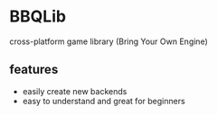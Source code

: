 # BBQLib
cross-platform game library (Bring Your Own Engine)


## features
* easily create new backends
* easy to understand and great for beginners
